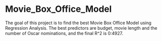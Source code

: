 # Movie_Box_Office_Model
The goal of this project is to find the best Movie Box Office Model using Regression Analysis. The best predictors are budget, movie length and the number of Oscar nominations, and the final R^2 is 0:4927.
